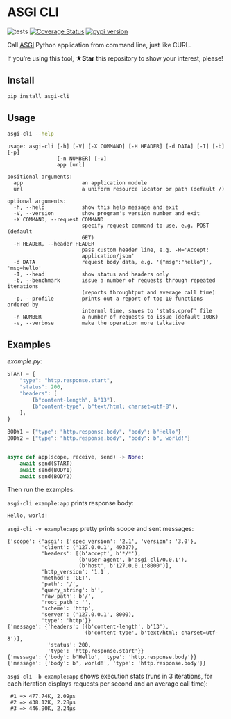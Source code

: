 # ASGI CLI

![tests](https://github.com/akornatskyy/asgi-cli/workflows/tests/badge.svg)
[![Coverage Status](https://coveralls.io/repos/github/akornatskyy/asgi-cli/badge.svg?branch=master)](https://coveralls.io/github/akornatskyy/asgi-cli?branch=master)
[![pypi version](https://badge.fury.io/py/asgi-cli.svg)](https://badge.fury.io/py/asgi-cli)

Call [ASGI](https://asgi.readthedocs.io/en/latest/index.html)
Python application from command line, just like CURL.

If you’re using this tool, **★Star** this repository to show your interest, please!

## Install

```sh
pip install asgi-cli
```

## Usage

```sh
asgi-cli --help
```

```text
usage: asgi-cli [-h] [-V] [-X COMMAND] [-H HEADER] [-d DATA] [-I] [-b] [-p]
                [-n NUMBER] [-v]
                app [url]

positional arguments:
  app                   an application module
  url                   a uniform resource locator or path (default /)

optional arguments:
  -h, --help            show this help message and exit
  -V, --version         show program's version number and exit
  -X COMMAND, --request COMMAND
                        specify request command to use, e.g. POST (default
                        GET)
  -H HEADER, --header HEADER
                        pass custom header line, e.g. -H='Accept:
                        application/json'
  -d DATA               request body data, e.g. '{"msg":"hello"}', 'msg=hello'
  -I, --head            show status and headers only
  -b, --benchmark       issue a number of requests through repeated iterations
                        (reports throughtput and average call time)
  -p, --profile         prints out a report of top 10 functions ordered by
                        internal time, saves to 'stats.cprof' file
  -n NUMBER             a number of requests to issue (default 100K)
  -v, --verbose         make the operation more talkative
```

## Examples

_example.py_:

```python
START = {
    "type": "http.response.start",
    "status": 200,
    "headers": [
        (b"content-length", b"13"),
        (b"content-type", b"text/html; charset=utf-8"),
    ],
}

BODY1 = {"type": "http.response.body", "body": b"Hello"}
BODY2 = {"type": "http.response.body", "body": b", world!"}


async def app(scope, receive, send) -> None:
    await send(START)
    await send(BODY1)
    await send(BODY2)
```

Then run the examples:

`asgi-cli example:app` prints response body:

```text
Hello, world!
```

`asgi-cli -v example:app` pretty prints scope and sent messages:

```text
{'scope': {'asgi': {'spec_version': '2.1', 'version': '3.0'},
           'client': ('127.0.0.1', 49327),
           'headers': [(b'accept', b'*/*'),
                       (b'user-agent', b'asgi-cli/0.0.1'),
                       (b'host', b'127.0.0.1:8000')],
           'http_version': '1.1',
           'method': 'GET',
           'path': '/',
           'query_string': b'',
           'raw_path': b'/',
           'root_path': '',
           'scheme': 'http',
           'server': ('127.0.0.1', 8000),
           'type': 'http'}}
{'message': {'headers': [(b'content-length', b'13'),
                         (b'content-type', b'text/html; charset=utf-8')],
             'status': 200,
             'type': 'http.response.start'}}
{'message': {'body': b'Hello', 'type': 'http.response.body'}}
{'message': {'body': b', world!', 'type': 'http.response.body'}}
```

`asgi-cli -b example:app` shows execution stats (runs in 3 iterations, for each iteration displays requests per second and an average call time):

```text
 #1 => 477.74K, 2.09μs
 #2 => 438.12K, 2.28μs
 #3 => 446.90K, 2.24μs
```
